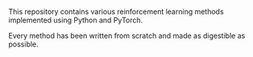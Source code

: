 This repository contains various reinforcement learning methods implemented using Python and PyTorch.


Every method has been written from scratch and made as digestible as possible.
